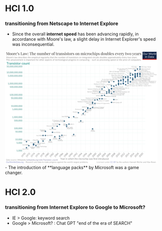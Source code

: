 # HCI 1.0
### transitioning from Netscape to Internet Explore
- Since the overall **internet speed** has been advancing rapidly, in accordance with Moore's law, a slight delay in Internet Explorer's speed was inconsequential. 
<img src="/assets/moore's-law.png"/>
- The introduction of **language packs** by Microsoft was a game changer. 

# HCI 2.0
### transitioning from Internet Explore to Google to Microsoft?
-  IE > Google: keyword search 
-  Google > Microsoft? : Chat GPT "end of the era of SEARCH"

